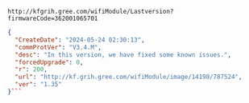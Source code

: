 `http://kfgrih.gree.com/wifiModule/Lastversion?firmwareCode=362001065701`

```json
{
  "CreateDate": "2024-05-24 02:30:13",
  "commProtVer": "V3.4.M",
  "desc": "In this version, we have fixed some known issues.",
  "forcedUpgrade": 0,
  "r": 200,
  "url": "http://kf.grih.gree.com/wifiModule/image/14198/787524",
  "ver": "1.35"
}```